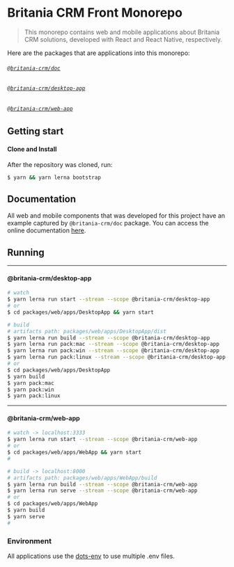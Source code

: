 # Britania CRM Front Monorepo
> This monorepo contains web and mobile applications about Britania CRM solutions, developed with React and React Native, respectively.


Here are the packages that are applications into this monorepo: 

###### [`@britania-crm/doc`](http://gitlab.meta.com.br/britania/crm-comercial/source/front/-/tree/develop/doc)

###### [`@britania-crm/desktop-app`](http://gitlab.meta.com.br/britania/crm-comercial/source/front/-/tree/develop/packages/web/apps/DesktopApp)
###### [`@britania-crm/web-app`](http://gitlab.meta.com.br/britania/crm-comercial/source/front/-/tree/develop/packages/web/apps/WebApp)

## Getting start

#### Clone and Install
After the repository was cloned, run:

```sh
$ yarn && yarn lerna bootstrap
```

## Documentation
All web and mobile components that was developed for this project have an example captured by `@britania-crm/doc` package. You can access the online documentation [here](http://localhost:9009).


## Running
----

#### @britania-crm/desktop-app
```sh
# watch
$ yarn lerna run start --stream --scope @britania-crm/desktop-app
# or
$ cd packages/web/apps/DesktopApp && yarn start

# build 
# artifacts path: packages/web/apps/DesktopApp/dist
$ yarn lerna run build --stream --scope @britania-crm/desktop-app
$ yarn lerna run pack:mac --stream --scope @britania-crm/desktop-app
$ yarn lerna run pack:win --stream --scope @britania-crm/desktop-app
$ yarn lerna run pack:linux --stream --scope @britania-crm/desktop-app
# or
$ cd packages/web/apps/DesktopApp
$ yarn build
$ yarn pack:mac
$ yarn pack:win
$ yarn pack:linux
```

----

#### @britania-crm/web-app
```sh
# watch -> localhost:3333 
$ yarn lerna run start --stream --scope @britania-crm/web-app
# or
$ cd packages/web/apps/WebApp && yarn start
# 

# build -> localhost:8000
# artifacts path: packages/web/apps/WebApp/build
$ yarn lerna run build --stream --scope @britania-crm/web-app
$ yarn lerna run serve --stream --scope @britania-crm/web-app
# or
$ cd packages/web/apps/WebApp
$ yarn build
$ yarn serve
# 

```


### Environment
All applications use the [dots-env](https://www.npmjs.com/package/dots-env) to use multiple .env files.

